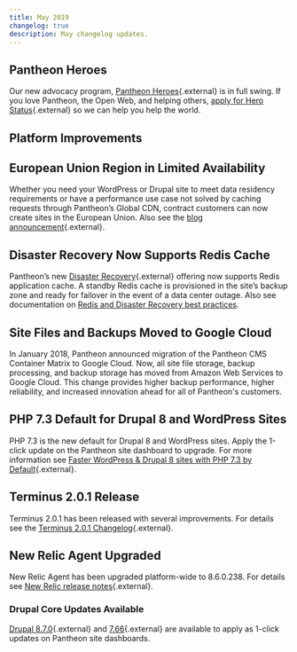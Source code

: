 ```yaml
---
title: May 2019
changelog: true
description: May changelog updates.
---
```

## Pantheon Heroes
Our new advocacy program, [Pantheon Heroes](https://community.pantheon.io/){.external} is in full swing. If you love Pantheon, the Open Web, and helping others, [apply for Hero Status](https://community.pantheon.io/#apply){.external} so we can help you help the world.

## Platform Improvements
## European Union Region in Limited Availability
Whether you need your WordPress or Drupal site to meet data residency requirements or have a performance use case not solved by caching requests through Pantheon’s Global CDN, contract customers can now create sites in the European Union. Also see the [blog announcement](https://pantheon.io/blog/announcing-european-region-limited-availability){.external}.

## Disaster Recovery Now Supports Redis Cache
Pantheon’s new [Disaster Recovery](https://pantheon.io/features/disaster-recovery){.external} offering now supports Redis application cache. A standby Redis cache is provisioned in the site’s backup zone and ready for failover in the event of a data center outage. Also see documentation on [Redis and Disaster Recovery best practices](https://pantheon.io/docs/disaster-recovery#redis-and-disaster-recovery-best-practices).

## Site Files and Backups Moved to Google Cloud
In January 2018, Pantheon announced migration of the Pantheon CMS Container Matrix to Google Cloud.  Now, all site file storage, backup processing, and backup storage has moved from Amazon Web Services to Google Cloud.  This change provides higher backup performance, higher reliability, and increased innovation ahead for all of Pantheon's customers.

## PHP 7.3 Default for Drupal 8 and WordPress Sites
PHP 7.3 is the new default for Drupal 8 and WordPress sites. Apply the 1-click update on the Pantheon site dashboard to upgrade. For more information see [Faster WordPress & Drupal 8 sites with PHP 7.3 by Default](https://pantheon.io/blog/faster-wordpress-drupal-8-sites-php-73-default){.external}.

## Terminus 2.0.1 Release
Terminus 2.0.1 has been released with several improvements. For details see the [Terminus 2.0.1 Changelog](https://github.com/pantheon-systems/terminus/blob/master/CHANGELOG.md#201---2019-04-28){.external}.

## New Relic Agent Upgraded
New Relic Agent has been upgraded platform-wide to 8.6.0.238. For details see [New Relic release notes](https://docs.newrelic.com/docs/release-notes/agent-release-notes/php-release-notes){.external}.

### Drupal Core Updates Available
[Drupal 8.7.0](https://www.drupal.org/project/drupal/releases/8.7.0){.external} and [7.66](https://www.drupal.org/project/drupal/releases/7.66){.external} are available to apply as 1-click updates on Pantheon site dashboards. 

